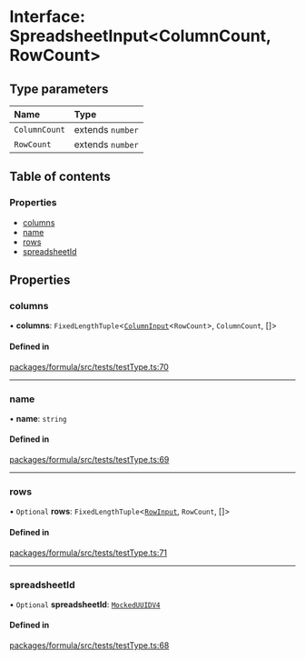 # Interface: SpreadsheetInput<ColumnCount, RowCount\>

## Type parameters

| Name | Type |
| :------ | :------ |
| `ColumnCount` | extends `number` |
| `RowCount` | extends `number` |

## Table of contents

### Properties

- [columns](SpreadsheetInput.md#columns)
- [name](SpreadsheetInput.md#name)
- [rows](SpreadsheetInput.md#rows)
- [spreadsheetId](SpreadsheetInput.md#spreadsheetid)

## Properties

### <a id="columns" name="columns"></a> columns

• **columns**: `FixedLengthTuple`<[`ColumnInput`](ColumnInput.md)<`RowCount`\>, `ColumnCount`, []\>

#### Defined in

[packages/formula/src/tests/testType.ts:70](https://github.com/mashcard/mashcard/blob/main/packages/formula/src/tests/testType.ts#L70)

___

### <a id="name" name="name"></a> name

• **name**: `string`

#### Defined in

[packages/formula/src/tests/testType.ts:69](https://github.com/mashcard/mashcard/blob/main/packages/formula/src/tests/testType.ts#L69)

___

### <a id="rows" name="rows"></a> rows

• `Optional` **rows**: `FixedLengthTuple`<[`RowInput`](RowInput.md), `RowCount`, []\>

#### Defined in

[packages/formula/src/tests/testType.ts:71](https://github.com/mashcard/mashcard/blob/main/packages/formula/src/tests/testType.ts#L71)

___

### <a id="spreadsheetid" name="spreadsheetid"></a> spreadsheetId

• `Optional` **spreadsheetId**: [`MockedUUIDV4`](../README.md#mockeduuidv4)

#### Defined in

[packages/formula/src/tests/testType.ts:68](https://github.com/mashcard/mashcard/blob/main/packages/formula/src/tests/testType.ts#L68)
